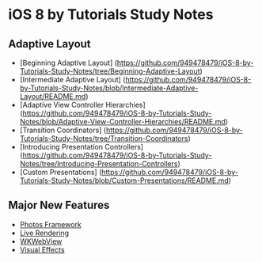 # iOS 8 by Tutorials Study Notes

## Adaptive Layout

- [Beginning Adaptive Layout]
(https://github.com/949478479/iOS-8-by-Tutorials-Study-Notes/tree/Beginning-Adaptive-Layout)
- [Intermediate Adaptive Layout]
(https://github.com/949478479/iOS-8-by-Tutorials-Study-Notes/blob/Intermediate-Adaptive-Layout/README.md)
- [Adaptive View Controller Hierarchies]
(https://github.com/949478479/iOS-8-by-Tutorials-Study-Notes/blob/Adaptive-View-Controller-Hierarchies/README.md)
- [Transition Coordinators]
(https://github.com/949478479/iOS-8-by-Tutorials-Study-Notes/tree/Transition-Coordinators)
- [Introducing Presentation Controllers]
(https://github.com/949478479/iOS-8-by-Tutorials-Study-Notes/tree/Introducing-Presentation-Controllers)
- [Custom Presentations]
(https://github.com/949478479/iOS-8-by-Tutorials-Study-Notes/blob/Custom-Presentations/README.md)

## Major New Features

- [Photos Framework](https://github.com/949478479/iOS-8-by-Tutorials-Study-Notes/tree/Photos-Framework)
- [Live Rendering](https://github.com/949478479/iOS-8-by-Tutorials-Study-Notes/tree/Beginning-Live-Rendering)
- [WKWebView](https://github.com/949478479/iOS-8-by-Tutorials-Study-Notes/tree/WKWebView)
- [Visual Effects](https://github.com/949478479/iOS-8-by-Tutorials-Study-Notes/tree/Visual-Effects)
